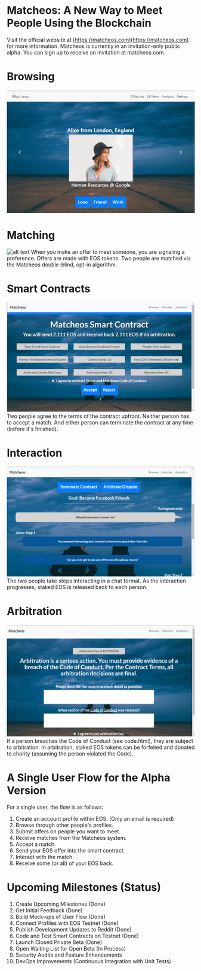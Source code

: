
# Matcheos: A New Way to Meet People Using the Blockchain
Visit the official website at [https://matcheos.com](https://matcheos.com) for more information. Matcheos is currently in an invitation-only public alpha. You can sign up to receive an invitation at matcheos.com.

# Browsing
![alt text](https://github.com/crypto5000/matcheos/blob/master/img/demo3.gif "Browsing Demo")

# Matching
![alt text](https://github.com/crypto5000/matcheos/blob/master/img/contract1.gif "Matching")
When you make an offer to meet someone, you are signaling a preference. Offers are made with EOS tokens. Two people are matched via the Matcheos double-blind, opt-in algorithm. 

# Smart Contracts
![alt text](https://github.com/crypto5000/matcheos/blob/master/img/accept.png "Smart Contracts")
Two people agree to the terms of the contract upfront. Neither person has to accept a match. And either person can terminate the contract at any time (before it's finished).

# Interaction
![alt text](https://github.com/crypto5000/matcheos/blob/master/img/finish.png "Interaction")
The two people take steps interacting in a chat format. As the interaction progresses, staked EOS is released back to each person.

# Arbitration
![alt text](https://github.com/crypto5000/matcheos/blob/master/img/arbitration.png "Arbitration")
If a person breaches the Code of Conduct (see code.html), they are subject to arbitration. In arbitration, staked EOS tokens can be forfeited and donated to charity (assuming the person violated the Code).

# A Single User Flow for the Alpha Version
For a single user, the flow is as follows:
1. Create an account profile within EOS. (Only an email is required)
2. Browse through other people's profiles.
3. Submit offers on people you want to meet.
4. Receive matches from the Matcheos system.
5. Accept a match.
6. Send your EOS offer into the smart contract.
7. Interact with the match.
8. Receive some (or all) of your EOS back.

# Upcoming Milestones (Status)
1. Create Upcoming Milestones (Done)
2. Get Initial Feedback (Done)
3. Build Mock-ups of User Flow (Done)
4. Connect Profiles with EOS Testnet (Done)
5. Publish Development Updates to Reddit (Done)
6. Code and Test Smart Contracts on Testnet (Done)
7. Launch Closed Private Beta (Done)
8. Open Waiting List for Open Beta (In Process)
9. Security Audits and Feature Enhancements
10. DevOps Improvements (Continuous Integration with Unit Tests)
